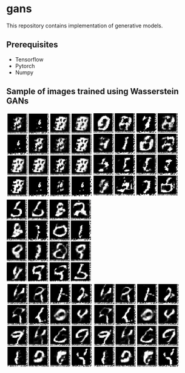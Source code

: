# gans
This repository contains implementation of generative models.
## Prerequisites
- Tensorflow
- Pytorch
- Numpy

## Sample of images trained using Wasserstein GANs
![1](output/wgan1.png)  ![2](output/wgan2.png) ![3](output/wgan3.png)  
  ![4](output/wgan4.png)
 ![5](output/wgan4.png)
